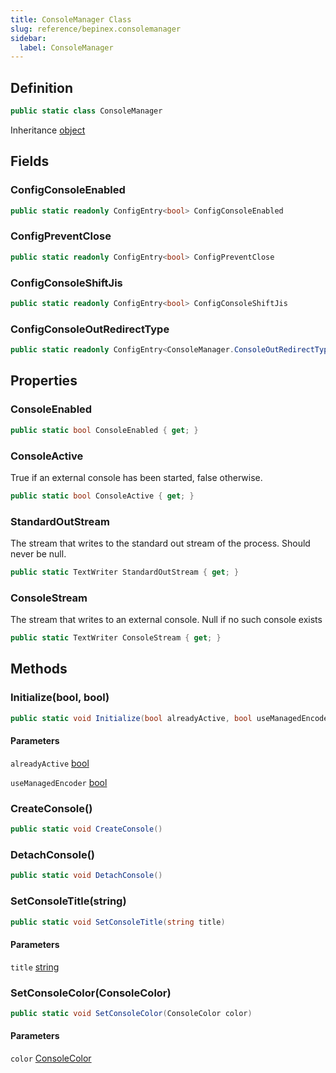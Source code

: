 ```yaml
---
title: ConsoleManager Class
slug: reference/bepinex.consolemanager
sidebar:
  label: ConsoleManager
---
```

## Definition

```csharp title="C#"
public static class ConsoleManager
```

Inheritance [object](https://learn.microsoft.com/dotnet/api/system.object/)

## Fields

### ConfigConsoleEnabled

```csharp title="C#"
public static readonly ConfigEntry<bool> ConfigConsoleEnabled
```

### ConfigPreventClose

```csharp title="C#"
public static readonly ConfigEntry<bool> ConfigPreventClose
```

### ConfigConsoleShiftJis

```csharp title="C#"
public static readonly ConfigEntry<bool> ConfigConsoleShiftJis
```

### ConfigConsoleOutRedirectType

```csharp title="C#"
public static readonly ConfigEntry<ConsoleManager.ConsoleOutRedirectType> ConfigConsoleOutRedirectType
```

## Properties

### ConsoleEnabled

```csharp title="C#"
public static bool ConsoleEnabled { get; }
```

### ConsoleActive

True if an external console has been started, false otherwise.

```csharp title="C#"
public static bool ConsoleActive { get; }
```

### StandardOutStream

The stream that writes to the standard out stream of the process. Should never be null.

```csharp title="C#"
public static TextWriter StandardOutStream { get; }
```

### ConsoleStream

The stream that writes to an external console. Null if no such console exists

```csharp title="C#"
public static TextWriter ConsoleStream { get; }
```

## Methods

### Initialize(bool, bool)

```csharp title="C#"
public static void Initialize(bool alreadyActive, bool useManagedEncoder)
```

#### Parameters

`alreadyActive` [bool](https://learn.microsoft.com/dotnet/api/system.boolean/)  

`useManagedEncoder` [bool](https://learn.microsoft.com/dotnet/api/system.boolean/)  


### CreateConsole()

```csharp title="C#"
public static void CreateConsole()
```


### DetachConsole()

```csharp title="C#"
public static void DetachConsole()
```


### SetConsoleTitle(string)

```csharp title="C#"
public static void SetConsoleTitle(string title)
```

#### Parameters

`title` [string](https://learn.microsoft.com/dotnet/api/system.string/)  


### SetConsoleColor(ConsoleColor)

```csharp title="C#"
public static void SetConsoleColor(ConsoleColor color)
```

#### Parameters

`color` [ConsoleColor](https://learn.microsoft.com/dotnet/api/system.consolecolor/)